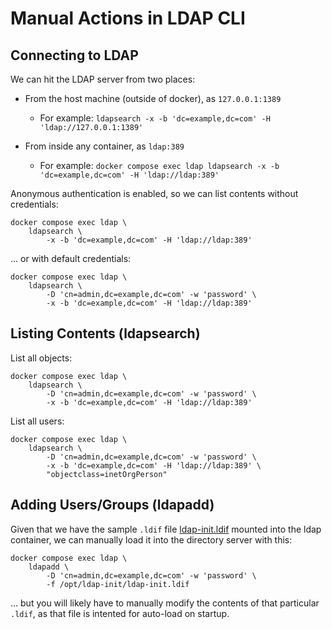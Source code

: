 # Manual Actions in LDAP CLI

## Connecting to LDAP

We can hit the LDAP server from two places:

* From the host machine (outside of docker), as `127.0.0.1:1389`
    * For example: `ldapsearch -x -b 'dc=example,dc=com' -H 'ldap://127.0.0.1:1389'`

* From inside any container, as `ldap:389`
    * For example: `docker compose exec ldap ldapsearch -x -b 'dc=example,dc=com' -H 'ldap://ldap:389'`

Anonymous authentication is enabled, so we can list contents without credentials:

```
docker compose exec ldap \
    ldapsearch \
        -x -b 'dc=example,dc=com' -H 'ldap://ldap:389'

```

... or with default credentials:

```
docker compose exec ldap \
    ldapsearch \
        -D 'cn=admin,dc=example,dc=com' -w 'password' \
        -x -b 'dc=example,dc=com' -H 'ldap://ldap:389'
```

## Listing Contents (ldapsearch)

List all objects:

```
docker compose exec ldap \
    ldapsearch \
        -D 'cn=admin,dc=example,dc=com' -w 'password' \
        -x -b 'dc=example,dc=com' -H 'ldap://ldap:389'
```

List all users:

```
docker compose exec ldap \
    ldapsearch \
        -D 'cn=admin,dc=example,dc=com' -w 'password' \
        -x -b 'dc=example,dc=com' -H 'ldap://ldap:389' \
        "objectclass=inetOrgPerson"
```

## Adding Users/Groups (ldapadd)

Given that we have the sample `.ldif` file [ldap-init.ldif](ldap-init.ldif)
mounted into the ldap container, we can manually load it into the directory server with this:

```
docker compose exec ldap \
    ldapadd \
        -D 'cn=admin,dc=example,dc=com' -w 'password' \
        -f /opt/ldap-init/ldap-init.ldif
```

... but you will likely have to manually modify the contents of that particular `.ldif`,
as that file is intented for auto-load on startup.
